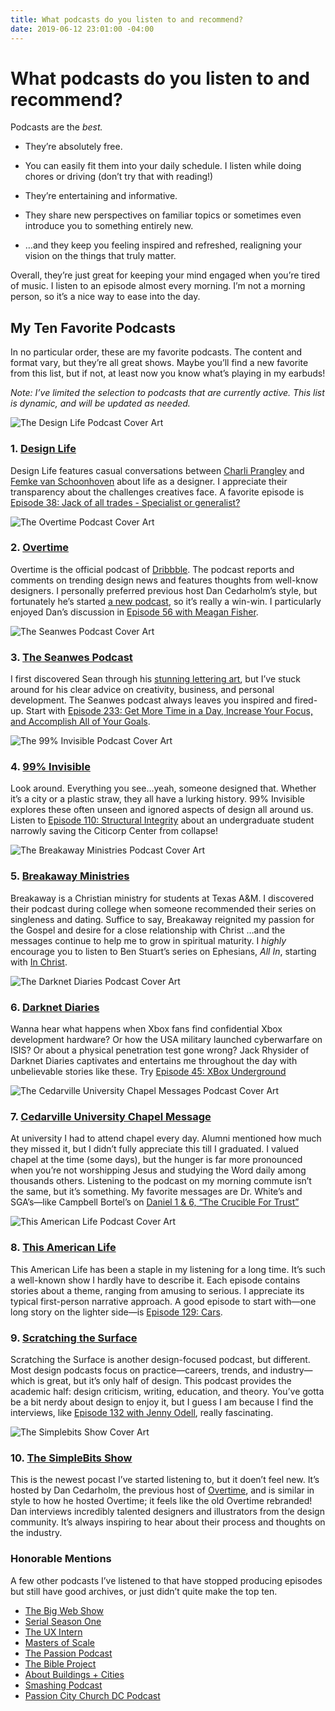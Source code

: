 ```yaml
---
title: What podcasts do you listen to and recommend?
date: 2019-06-12 23:01:00 -04:00
---
```


# What podcasts do you listen to and recommend?

Podcasts are the *best.*

* They’re absolutely free.

* You can easily fit them into your daily schedule. I listen while doing chores or driving (don’t try that with reading!)

* They’re entertaining and informative.

* They share new perspectives on familiar topics or sometimes even introduce you to something entirely new.

* …and they keep you feeling inspired and refreshed, realigning your vision on the things that truly matter.

Overall, they’re just great for keeping your mind engaged when you’re tired of music. I listen to an episode almost every morning. I’m not a morning person, so it’s a nice way to ease into the day.

## My Ten Favorite Podcasts

In no particular order, these are my favorite podcasts. The content and format vary, but they’re all great shows. Maybe you’ll find a new favorite from this list, but if not, at least now you know what’s playing in my earbuds!

*Note: I’ve limited the selection to podcasts that are currently active. This list is dynamic, and will be updated as needed.*

<picture>
<source type="image/webp" srcset="/uploads/Design-Life-150w.webp 1x, /uploads/Design-Life-300w.webp 2x">
<source type="image/jpg" srcset="/uploads/Design-Life-150w.jpg 1x, /uploads/Design-Life-300w.jpg 2x">
<img alt="The Design Life Podcast Cover Art" src="/uploads/Design-Life-150w.jpg">
</picture>

### 1. [Design Life](https://www.designlife.fm)

Design Life features casual conversations between [Charli Prangley](https://charlimarie.com) and [Femke van Schoonhoven](https://www.femke.co.nz) about life as a designer. I appreciate their transparency about the challenges creatives face. A favorite episode is [Episode 38: Jack of all trades - Specialist or generalist?](https://www.designlife.fm/episode/38)

<picture>
<source type="image/webp" srcset="/uploads/Overtime-150w.webp 1x, /uploads/Overtime-300w.webp 2x">
<source type="image/jpg" srcset="/uploads/Overtime-150w.jpg 1x, /uploads/Overtime-300w.jpg 2x">
<img alt="The Overtime Podcast Cover Art" src="/uploads/Overtime-150w.jpg">
</picture>

### 2. [Overtime](https://dribbble.com/overtime)

Overtime is the official podcast of [Dribbble](https://dribbble.com). The podcast reports and comments on trending design news and features thoughts from well-know designers. I personally preferred previous host Dan Cedarholm’s style, but fortunately he’s started [a new podcast](https://show.simplebits.com), so it’s really a win-win. I particularly enjoyed Dan’s discussion in [Episode 56 with Meagan Fisher](https://dribbble.com/overtime/2019/04/10/owltastic-s-meagan-fisher-on-adapting-to-the-modern-landscape-of-web-design).

<picture>
<source type="image/webp" srcset="/uploads/The-Seanwes-Podcast-150w.webp 1x, /uploads/The-Seanwes-Podcast-300w.webp 2x">
<source type="image/jpg" srcset="/uploads/The-Seanwes-Podcast-150w.jpg 1x, /uploads/The-Seanwes-Podcast-300w.jpg 2x">
<img alt="The Seanwes Podcast Cover Art" src="/uploads/The-Seanwes-Podcast-150w.jpg">
</picture>

### 3. [The Seanwes Podcast](https://seanwes.com/podcast)

I first discovered Sean through his [stunning lettering art](https://dribbble.com/shots/880418-Just-a-friendly-nudge), but I’ve stuck around for his clear advice on creativity, business, and personal development. The Seanwes podcast always leaves you inspired and fired-up. Start with [Episode 233: Get More Time in a Day, Increase Your Focus, and Accomplish All of Your Goals](https://seanwes.com/podcast/233-get-more-time-in-a-day-increase-your-focus-and-accomplish-all-of-your-goals).

<picture>
<source type="image/webp" srcset="/uploads/99-Percent-Invisible-150w.webp 1x, /uploads/99-Percent-Invisible-300w.webp 2x">
<source type="image/jpg" srcset="/uploads/99-Percent-Invisible-150w.jpg 1x, /uploads/99-Percent-Invisible-300w.jpg 2x">
<img alt="The 99% Invisible Podcast Cover Art" src="/uploads/99-Percent-Invisible-150w.jpg">
</picture>

### 4. [99% Invisible](https://99percentinvisible.org)

Look around. Everything you see…yeah, someone designed that. Whether it’s a city or a plastic straw, they all have a lurking history. 99% Invisible explores these often unseen and ignored aspects of design all around us. Listen to [Episode 110: Structural Integrity](https://99percentinvisible.org/episode/structural-integrity) about an undergraduate student narrowly saving the Citicorp Center from collapse!

<picture>
<source type="image/webp" srcset="/uploads/Breakaway-Ministries-150w.webp 1x, /uploads/Breakaway-Ministries-300w.webp 2x">
<source type="image/jpg" srcset="/uploads/Breakaway-Ministries-150w.jpg 1x, /uploads/Breakaway-Ministries-300w.jpg 2x">
<img alt="The Breakaway Ministries Podcast Cover Art" src="/uploads/Breakaway-Ministries-150w.jpg">
</picture>

### 5. [Breakaway Ministries](https://www.breakawayministries.org)

Breakaway is a Christian ministry for students at Texas A&M. I discovered their podcast during college when someone recommended their series on singleness and dating. Suffice to say, Breakaway reignited my passion for the Gospel and desire for a close relationship with Christ …and the messages continue to help me to grow in spiritual maturity. I *highly* encourage you to listen to Ben Stuart’s series on Ephesians, *All In*, starting with [In Christ](https://subsplash.com/breakaway/messages/mi/+820d5b5).

<picture>
<source type="image/webp" srcset="/uploads/Darknet-Diaries-150w.webp 1x, /uploads/Darknet-Diaries-300w.webp 2x">
<source type="image/jpg" srcset="/uploads/Darknet-Diaries-150w.jpg 1x, /uploads/Darknet-Diaries-300w.jpg 2x">
<img alt="The Darknet Diaries Podcast Cover Art" src="/uploads/Darknet-Diaries-150w.jpg">
</picture>

### 6. [Darknet Diaries](https://darknetdiaries.com)

Wanna hear what happens when Xbox fans find confidential Xbox development hardware? Or how the USA military launched cyberwarfare on ISIS? Or about a physical penetration test gone wrong? Jack Rhysider of Darknet Diaries captivates and entertains me throughout the day with unbelievable stories like these. Try [Episode 45: XBox Underground](https://darknetdiaries.com/episode/45/)

<picture>
<source type="image/webp" srcset="/uploads/Cedarville-University-Chapel-Messages-150w.webp 1x, /uploads/Cedarville-University-Chapel-Messages-300w.webp 2x">
<source type="image/jpg" srcset="/uploads/Cedarville-University-Chapel-Messages-150w.jpg 1x, /uploads/Cedarville-University-Chapel-Messages-300w.jpg 2x">
<img alt="The Cedarville University Chapel Messages Podcast Cover Art" src="/uploads/Cedarville-University-Chapel-Messages-150w.jpg">
</picture>

### 7. [Cedarville University Chapel Message](https://www.cedarville.edu/chapel)

At university I had to attend chapel every day. Alumni mentioned how much they missed it, but I didn’t fully appreciate this till I graduated. I valued chapel at the time (some days), but the hunger is far more pronounced when you’re not worshipping Jesus and studying the Word daily among thousands others. Listening to the podcast on my morning commute isn’t the same, but it’s something. My favorite messages are Dr. White’s and SGA’s—like Campbell Bortel’s on [Daniel 1 & 6, “The Crucible For Trust”](https://www.cedarville.edu/Chapel/Watch/SGA-Chapel--10262018/8KkAhwg9LUeHWfuZ5C4cTg)

<picture>
<source type="image/webp" srcset="/uploads/This-American-Life-150w.webp 1x, /uploads/This-American-Life-300w.webp 2x">
<source type="image/jpg" srcset="/uploads/This-American-Life-150w.jpg 1x, /uploads/This-American-Life-300w.jpg 2x">
<img alt="This American Life Podcast Cover Art" src="/uploads/This-American-Life-150w.jpg">
</picture>

### 8. [This American Life](https://www.thisamericanlife.org)

This American Life has been a staple in my listening for a long time. It’s such a well-known show I hardly have to describe it. Each episode contains stories about a theme, ranging from amusing to serious. I appreciate its typical first-person narrative approach. A good episode to start with—one long story on the lighter side—is [Episode 129: Cars](https://www.thisamericanlife.org/513/129-cars).

### 9. [Scratching the Surface](https://scratchingthesurface.fm)

Scratching the Surface is another design-focused podcast, but different. Most design podcasts focus on practice—careers, trends, and industry—which is great, but it’s only half of design. This podcast provides the academic half: design criticism, writing, education, and theory. You’ve gotta be a bit nerdy about design to enjoy it, but I guess I am because I find the interviews, like [Episode 132 with Jenny Odell](https://scratchingthesurface.fm/post/187635812060/132-jenny-odell), really fascinating.

<picture>
<source type="image/webp" srcset="/uploads/The-Simplebits-Show-150w.webp 1x, /uploads/The-Simplebits-Show-300w.webp 2x">
<source type="image/jpg" srcset="/uploads/The-Simplebits-Show-150w.jpg 1x, /uploads/The-Simplebits-Show300w.jpg 2x">
<img alt="The Simplebits Show Cover Art" src="/uploads/The-Simplebits-Show-150w.jpg">
</picture>

### 10. [The SimpleBits Show](https://show.simplebits.com)

This is the newest pocast I’ve started listening to, but it doen’t feel new. It’s hosted by Dan Cedarholm, the previous host of [Overtime](https://dribbble.com/overtime), and is similar in style to how he hosted Overtime; it feels like the old Overtime rebranded! Dan interviews incredibly talented designers and illustrators from the design community. It’s always inspiring to hear about their process and thoughts on the industry.



### Honorable Mentions

A few other podcasts I’ve listened to that have stopped producing episodes but still have good archives, or just didn’t quite make the top ten.

- [The Big Web Show](https://5by5.tv/bigwebshow)
- [Serial Season One](https://serialpodcast.org/season-one)
- [The UX Intern](https://podcasts.apple.com/us/podcast/the-ux-intern/id684613036)
- [Masters of Scale](https://mastersofscale.com)
- [The Passion Podcast](https://podcasts.apple.com/us/podcast/the-passion-podcast/id78650928)
- [The Bible Project](https://bibleproject.com/podcasts/the-bible-project-podcast)
- [About Buildings + Cities](https://aboutbuildingsandcities.org)
- [Smashing Podcast](https://podcast.smashingmagazine.com)
- [Passion City Church DC Podcast](https://podcasts.apple.com/us/podcast/passion-city-church-dc-podcast/id1406150278)